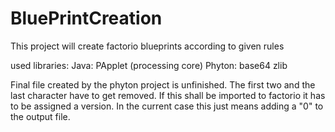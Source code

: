 # BluePrintCreation
This project will create factorio blueprints according to given rules

used libraries:
Java:
  PApplet (processing core)
Phyton:
  base64
  zlib

Final file created by the phyton project is unfinished.
The first two and the last character have to get removed.
If this shall be imported to factorio it has to be assigned a version. In the current case this just means adding a "0" to the output file.
